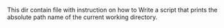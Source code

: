 This dir contain file with instruction on how to Write a script that prints the absolute path name of the current working directory.
